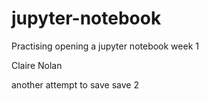 # jupyter-notebook
Practising opening a jupyter notebook week 1

Claire Nolan

another attempt to save 
save 2